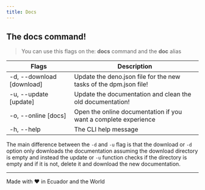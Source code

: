 ```yaml
---
title: Docs
---
```


## The docs command!

> You can use this flags on the: **docs** command and the **doc** alias

| Flags                     | Description                                                       |
| ------------------------- | ----------------------------------------------------------------- |
| -d, --download [download] | Update the deno.json file for the new tasks of the dpm.json file! |
| -u, --update [update]     | Update the documentation and clean the old documentation!         |
| -o, --online [docs]       | Open the online documentation if you want a complete experience   |
| -h, --help                | The CLI help message                                              |

The main difference between the `-d` and `-u` flag is that the download or `-d`
option only downloads the documentation assuming the download directory is empty
and instead the update or `-u` function checks if the directory is empty and if
it is not, delete it and download the new documentation.

---

Made with ♥ in Ecuador and the World
